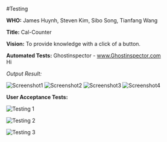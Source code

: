 #Testing

**WHO:**
James Huynh, Steven Kim, Sibo Song, Tianfang Wang

**Title:**
Cal-Counter

**Vision:**
To provide knowledge with a click of a button.

**Automated Tests:**
Ghostinspector -  www.Ghostinspector.com  
Hi  

*Output Result:*

![Screenshot1](https://cloud.githubusercontent.com/assets/13977747/14344762/cf4da75a-fc66-11e5-8818-2bee5cdf9a3f.png)
![Screenshot2](https://cloud.githubusercontent.com/assets/13977747/14344800/fab65f0e-fc66-11e5-980f-1d92268920ad.png)
![Screenshot3](https://cloud.githubusercontent.com/assets/13977747/14344805/02b76c20-fc67-11e5-90d6-665e673373ed.png)
![Screenshot4](https://cloud.githubusercontent.com/assets/13977747/14344814/0b1206e6-fc67-11e5-88fb-0b496f3beb4f.png)

**User Acceptance Tests:** 

![Testing 1](https://cloud.githubusercontent.com/assets/13977747/14344510/4f26857a-fc65-11e5-945e-2c662ceda936.png)

![Testing 2](https://cloud.githubusercontent.com/assets/13977747/14344607/d7b940f8-fc65-11e5-8424-1eb53bf34d7c.png)

![Testing 3](https://cloud.githubusercontent.com/assets/13977747/14344663/33fdebc0-fc66-11e5-9ef9-bbea0efa742d.png)


